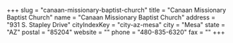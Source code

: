 +++
slug = "canaan-missionary-baptist-church"
title = "Canaan Missionary Baptist Church"
name = "Canaan Missionary Baptist Church"
address = "931 S. Stapley Drive"
cityIndexKey = "city-az-mesa"
city = "Mesa"
state = "AZ"
postal = "85204"
website = ""
phone = "480-835-6320"
fax = ""
+++

